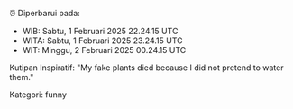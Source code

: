 ⏰ Diperbarui pada:
- WIB: Sabtu, 1 Februari 2025 22.24.15 UTC
- WITA: Sabtu, 1 Februari 2025 23.24.15 UTC
- WIT: Minggu, 2 Februari 2025 00.24.15 UTC

Kutipan Inspiratif:
"My fake plants died because I did not pretend to water them."


Kategori: funny

